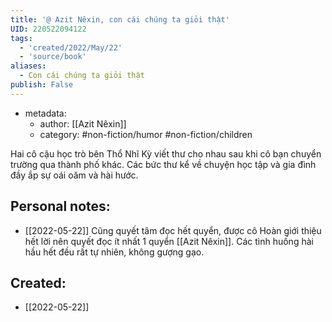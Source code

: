 ```yaml
---
title: '@ Azit Nêxin, con cái chúng ta giỏi thật'
UID: 220522094122
tags:
  - 'created/2022/May/22'
  - 'source/book'
aliases:
  - Con cái chúng ta giỏi thật
publish: False
---
```

- metadata:
	- author: [[Azit Nêxin]]
	- category: #non-fiction/humor #non-fiction/children

Hai cô cậu học trò bên Thổ Nhĩ Kỳ viết thư cho nhau sau khi cô bạn chuyển trường qua thành phố khác. Các bức thư kể về chuyện học tập và gia đình đầy ắp sự oái oăm và hài hước.

## Personal notes:
- [[2022-05-22]] Cũng quyết tâm đọc hết quyển, được cô Hoàn giới thiệu hết lời nên quyết đọc ít nhất 1 quyển [[Azit Nêxin]]. Các tình huống hài hầu hết đều rất tự nhiên, không gượng gạo.

## Created:
- [[2022-05-22]]
